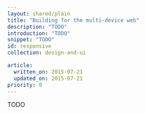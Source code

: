 ```yaml
---
layout: shared/plain
title: "Building for the multi-device web"
description: "TODO"
introduction: "TODO"
snippet: "TODO"
id: responsive
collection: design-and-ui

article:
  written_on: 2015-07-21
  updated_on: 2015-07-21
priority: 0
---
```


TODO
